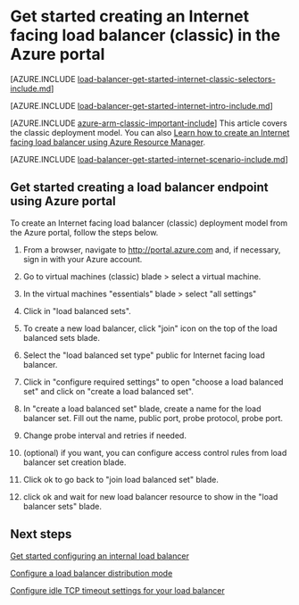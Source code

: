 <properties 
   pageTitle="Get started creating an Internet facing load balancer in classic deployment model using the Azure portal | Microsoft Azure"
   description="Learn how to create an Internet facing load balancer in classic deployment model using the Azure portal"
   services="load-balancer"
   documentationCenter="na"
   authors="joaoma"
   manager="carolz"
   editor=""
   tags="azure-service-management"
/>
<tags  
   ms.service="load-balancer"
   ms.devlang="na"
   ms.topic="article"
   ms.tgt_pltfrm="na"
   ms.workload="infrastructure-services"
   ms.date="03/17/2016"
   ms.author="joaoma" />

# Get started creating an Internet facing load balancer (classic) in the Azure portal

[AZURE.INCLUDE [load-balancer-get-started-internet-classic-selectors-include.md](../../includes/load-balancer-get-started-internet-classic-selectors-include.md)]

[AZURE.INCLUDE [load-balancer-get-started-internet-intro-include.md](../../includes/load-balancer-get-started-internet-intro-include.md)]

[AZURE.INCLUDE [azure-arm-classic-important-include](../../includes/azure-arm-classic-important-include.md)] This article covers the classic deployment model. You can also [Learn how to create an Internet facing load balancer using Azure Resource Manager](load-balancer-get-started-internet-arm-ps.md).

 
[AZURE.INCLUDE [load-balancer-get-started-internet-scenario-include.md](../../includes/load-balancer-get-started-internet-scenario-include.md)]



## Get started creating a load balancer endpoint using Azure portal	

To create an Internet facing load balancer (classic) deployment model from the Azure portal, follow the steps below.

1. From a browser, navigate to http://portal.azure.com and, if necessary, sign in with your Azure account.

2. Go to virtual machines (classic) blade > select a virtual machine.

3. In the virtual machines "essentials" blade >  select  "all settings"

4. Click in "load balanced sets".

5. To create a new load balancer, click  "join" icon on the top of the load balanced sets blade.

6. Select the "load balanced set type" public for Internet facing load balancer. 

7. Click in "configure required settings" to open "choose a load balanced set" and click on "create a load balanced set".

8. In "create a load balanced set" blade, create a name for the load balancer set. Fill out the name, public port, probe protocol, probe port.

9. Change probe interval and retries if needed.

10. (optional) if you want, you can configure access control rules from load balancer set creation blade.

11. Click ok to go back to "join load balanced set" blade.

12. click ok and wait for new load balancer resource to show in the "load balancer sets" blade.
 
## Next steps

[Get started configuring an internal load balancer](load-balancer-get-started-ilb-arm-ps.md)

[Configure a load balancer distribution mode](load-balancer-distribution-mode.md)

[Configure idle TCP timeout settings for your load balancer](load-balancer-tcp-idle-timeout.md)
